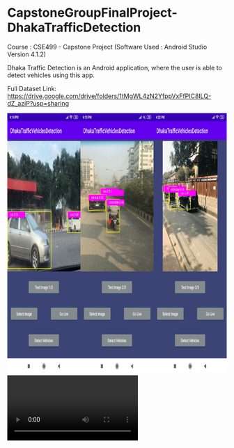 # CapstoneGroupFinalProject-DhakaTrafficDetection
Course : CSE499 - Capstone Project (Software Used : Android Studio Version 4.1.2)

Dhaka Traffic Detection is an Android application, where the user is able to detect vehicles using this app.

Full Dataset Link: https://drive.google.com/drive/folders/1tMgWL4zN2YfppVxFfPIC8ILQ-dZ_aziP?usp=sharing


<img src="https://github.com/navidnayyem/CapstoneGroupFinalProject-DhakaTrafficDetection/blob/main/App_Screenshot.jpg" width="1000px" height="600px">

<video>
    <source media="(min-width: 1200px)" src="video-large.mp4 1200w" type="video/mp4">
    <source src="Traffic Vehicle Detection from Real-Time Video.mp4" type="video/mp4">
</video>
